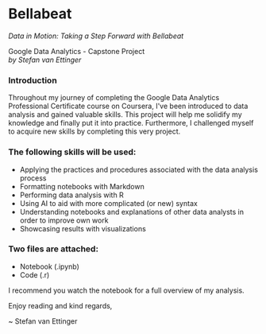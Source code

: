 # Bellabeat
*Data in Motion: Taking a Step Forward with Bellabeat*

Google Data Analytics - Capstone Project <br>
*by Stefan van Ettinger*

### Introduction 
Throughout my journey of completing the Google Data Analytics Professional Certificate course on Coursera, I've been introduced to data analysis and gained valuable skills. This project will help me solidify my knowledge and finally put it into practice. Furthermore, I challenged myself to acquire new skills by completing this very project.

### The following skills will be used:

- Applying the practices and procedures associated with the data analysis process
- Formatting notebooks with Markdown
- Performing data analysis with R
- Using AI to aid with more complicated (or new) syntax
- Understanding notebooks and explanations of other data analysts in order to improve own work
- Showcasing results with visualizations

### Two files are attached:

- Notebook (.ipynb)
- Code (.r)

I recommend you watch the notebook for a full overview of my analysis.

Enjoy reading and kind regards,

~ Stefan van Ettinger
